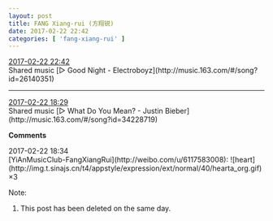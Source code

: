 ```yaml
---
layout: post
title: FANG Xiang-rui (方翔锐)
date: 2017-02-22 22:42
categories: [ 'fang-xiang-rui' ]
---
```


<div class="weibo-info">
  <a href="http://weibo.com/6117583008/EwJFUkfY6">2017-02-22 22:42</a>
</div>
Shared music [▷ Good Night - Electroboyz](http://music.163.com/#/song?id=26140351)

<!-- more -->

---

<div class="weibo-info">
  <a href="http://weibo.com/6117583008/EwJFUkfY6">2017-02-22 18:29</a>
</div>
Shared music [▷ What Do You Mean? - Justin Bieber](http://music.163.com/#/song?id=34228719)

**Comments**

<div class="weibo-info">2017-02-22 18:34</div>
[YiAnMusicClub-FangXiangRui](http://weibo.com/u/6117583008): ![heart](http://img.t.sinajs.cn/t4/appstyle/expression/ext/normal/40/hearta_org.gif)×3

Note:
1. This post has been deleted on the same day.
